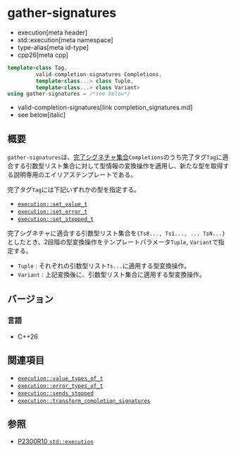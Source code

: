 # gather-signatures
* execution[meta header]
* std::execution[meta namespace]
* type-alias[meta id-type]
* cpp26[meta cpp]

```cpp
template<class Tag,
         valid-completion-signatures Completions,
         template<class...> class Tuple,
         template<class...> class Variant>
using gather-signatures = /*see below*/
```
* valid-completion-signatures[link completion_signatures.md]
* see below[italic]

## 概要
`gather-signatures`は、[完了シグネチャ集合](completion_signatures.md)`Completions`のうち完了タグ`Tag`に適合する引数型リスト集合に対して型情報の変換操作を適用し、新たな型を取得する説明専用のエイリアステンプレートである。

完了タグ`Tag`には下記いずれかの型を指定する。

- [`execution::set_value_t`](set_value.md)
- [`execution::set_error_t`](set_error.md)
- [`execution::set_stopped_t`](set_stopped.md)

完了シグネチャに適合する引数型リスト集合を`{Ts0..., Ts1..., ... TsN...}`としたとき、2段階の型変換操作をテンプレートパラメータ`Tuple`, `Variant`で指定する。

- `Tuple` : それぞれの引数型リスト`Ts...`に適用する型変換操作。
- `Variant` : 上記変換後に、引数型リスト集合に適用する型変換操作。


## バージョン
### 言語
- C++26


## 関連項目
- [`execution::value_types_of_t`](value_types_of_t.md)
- [`execution::error_types_of_t`](error_types_of_t.md)
- [`execution::sends_stopped`](sends_stopped.md)
- [`execution::transform_completion_signatures`](transform_completion_signatures.md)


## 参照
- [P2300R10 `std::execution`](https://www.open-std.org/jtc1/sc22/wg21/docs/papers/2024/p2300r10.html)
